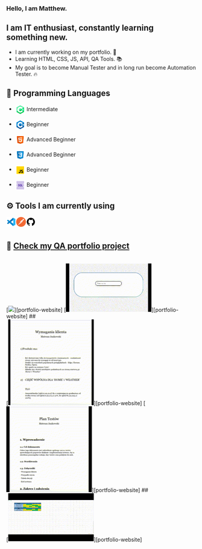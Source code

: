 


### Hello, I am Matthew.

## I am IT enthusiast, constantly learning something new.

- I am currently working on my portfolio. 🔨
- Learning HTML, CSS, JS, API, QA Tools. 📚
- My goal is to become Manual Tester and in long run become Automation Tester. 🔥

## 📜 Programming Languages

- <p><img align="center" width="26px"  src="https://github.com/SeaaRaider/Images/blob/main/icons8-c-sharp-logo-2-48%20(1).png" /> Intermediate</p>
- <p><img align="center" width="26px" src="https://github.com/SeaaRaider/Images/blob/main/icons8-c%2B%2B-48.png" /> Beginner</p>
- <p><img align="center" width="26px" src="https://github.com/SeaaRaider/Images/blob/main/icons8-html5-48.png" /> Advanced Beginner</p>
- <p><img align="center" width="26px" src="https://github.com/SeaaRaider/Images/blob/main/icons8-css3-48.png" /> Advanced Beginner</p>
- <p><img align="center" width="26px" src="https://github.com/SeaaRaider/Images/blob/main/icons8-javascript-48.png" /> Beginner</p>
- <p><img align="center" width="26px" src="https://github.com/SeaaRaider/Images/blob/main/icons8-sql-48.png" /> Beginner</p>

## ⚙️ Tools I am currently using
[<img align="left" width="26px" src="https://github.com/SeaaRaider/Images/blob/main/icons8-visual-studio-code-2019-48.png"/>][github]
[<img align="left" width="26px" src="https://github.com/SeaaRaider/Images/blob/main/icons8-postman-is-the-only-complete-api-development-environment-48.png"/>][github]
[<img align="left" width="26px" src="https://github.com/SeaaRaider/Images/blob/main/icons8-github-48.png"/>][github]
<br>
<br>

## 📝 [Check my QA portfolio project][portfolio-website]

<br>
[<img width="45%" src="https://github.com/SeaaRaider/Images/blob/main/Home-Weather.gif"/>][portfolio-website] [<img width="45%" src="https://github.com/SeaaRaider/Images/blob/main/Weather%20box.gif"/>][portfolio-website]
##
<br>
[<img width="45%" src="https://github.com/SeaaRaider/Images/blob/main/Wymagania.gif"/>][portfolio-website] [<img width="45%" src="https://github.com/SeaaRaider/Images/blob/main/Plan%20testów.gif"/>][portfolio-website]
##
<br>
[<img width="45%" src="https://github.com/SeaaRaider/Images/blob/main/Testy.gif"/>][portfolio-website]



<br>
<br>

[github]: https://github.com/SeaaRaider
[portfolio-website]: https://github.com/SeaaRaider/website
